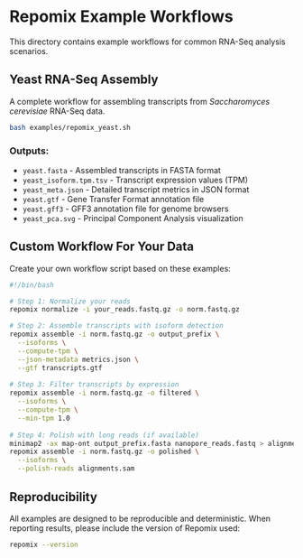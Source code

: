 # Repomix Example Workflows

This directory contains example workflows for common RNA-Seq analysis scenarios.

## Yeast RNA-Seq Assembly

A complete workflow for assembling transcripts from _Saccharomyces cerevisiae_ RNA-Seq data.

```bash
bash examples/repomix_yeast.sh
```

### Outputs:

- `yeast.fasta` - Assembled transcripts in FASTA format
- `yeast_isoform.tpm.tsv` - Transcript expression values (TPM)
- `yeast_meta.json` - Detailed transcript metrics in JSON format
- `yeast.gtf` - Gene Transfer Format annotation file
- `yeast.gff3` - GFF3 annotation file for genome browsers
- `yeast_pca.svg` - Principal Component Analysis visualization

## Custom Workflow For Your Data

Create your own workflow script based on these examples:

```bash
#!/bin/bash

# Step 1: Normalize your reads
repomix normalize -i your_reads.fastq.gz -o norm.fastq.gz

# Step 2: Assemble transcripts with isoform detection
repomix assemble -i norm.fastq.gz -o output_prefix \
  --isoforms \
  --compute-tpm \
  --json-metadata metrics.json \
  --gtf transcripts.gtf
  
# Step 3: Filter transcripts by expression
repomix assemble -i norm.fastq.gz -o filtered \
  --isoforms \
  --compute-tpm \
  --min-tpm 1.0
  
# Step 4: Polish with long reads (if available)
minimap2 -ax map-ont output_prefix.fasta nanopore_reads.fastq > alignments.sam
repomix assemble -i norm.fastq.gz -o polished \
  --isoforms \
  --polish-reads alignments.sam
```

## Reproducibility

All examples are designed to be reproducible and deterministic. When reporting results, please include the version of Repomix used:

```bash
repomix --version
``` 
